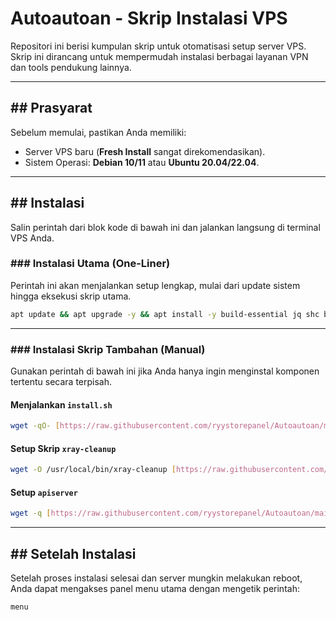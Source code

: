 # Autoautoan - Skrip Instalasi VPS

Repositori ini berisi kumpulan skrip untuk otomatisasi setup server VPS. Skrip ini dirancang untuk mempermudah instalasi berbagai layanan VPN dan tools pendukung lainnya.

---

## ## Prasyarat

Sebelum memulai, pastikan Anda memiliki:
* Server VPS baru (**Fresh Install** sangat direkomendasikan).
* Sistem Operasi: **Debian 10/11** atau **Ubuntu 20.04/22.04**.

---

## ## Instalasi

Salin perintah dari blok kode di bawah ini dan jalankan langsung di terminal VPS Anda.

### ### Instalasi Utama (One-Liner)

Perintah ini akan menjalankan setup lengkap, mulai dari update sistem hingga eksekusi skrip utama.

```bash
apt update && apt upgrade -y && apt install -y build-essential jq shc bzip2 gzip coreutils screen curl && wget [https://raw.githubusercontent.com/ryystorepanel/Autoautoan/main/setup.sh](https://raw.githubusercontent.com/ryystorepanel/Autoautoan/main/setup.sh) && chmod +x setup.sh && ./setup.sh
```

---

### ### Instalasi Skrip Tambahan (Manual)

Gunakan perintah di bawah ini jika Anda hanya ingin menginstal komponen tertentu secara terpisah.

#### **Menjalankan `install.sh`**
```bash
wget -qO- [https://raw.githubusercontent.com/ryystorepanel/Autoautoan/main/install.sh](https://raw.githubusercontent.com/ryystorepanel/Autoautoan/main/install.sh) | bash
```

#### **Setup Skrip `xray-cleanup`**
```bash
wget -O /usr/local/bin/xray-cleanup [https://raw.githubusercontent.com/ryystorepanel/Autoautoan/main/xray-cleanup-telegram.sh](https://raw.githubusercontent.com/ryystorepanel/Autoautoan/main/xray-cleanup-telegram.sh) && chmod +x /usr/local/bin/xray-cleanup
```

#### **Setup `apiserver`**
```bash
wget -q [https://raw.githubusercontent.com/ryystorepanel/Autoautoan/main/install/apiserver](https://raw.githubusercontent.com/ryystorepanel/Autoautoan/main/install/apiserver) && chmod +x apiserver && ./apiserver apisellvpn
```

---

## ## Setelah Instalasi

Setelah proses instalasi selesai dan server mungkin melakukan reboot, Anda dapat mengakses panel menu utama dengan mengetik perintah:

```bash
menu
```

